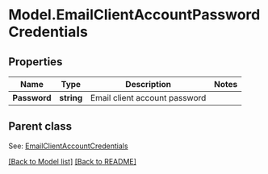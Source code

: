 # Model.EmailClientAccountPasswordCredentials
## Properties
Name | Type | Description | Notes
------------ | ------------- | ------------- | -------------
**Password** | **string** | Email client account password              | 

## Parent class

See: [EmailClientAccountCredentials](EmailClientAccountCredentials.md)

[[Back to Model list]](Models.doc) [[Back to README]](README.md)


